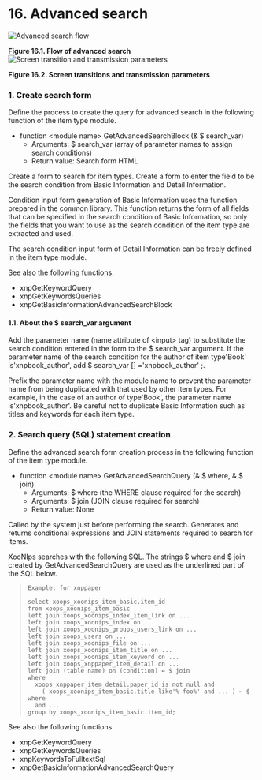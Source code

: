 # 16. Advanced search

![Advanced search flow](https://xoonips.osdn.jp/manuals/itemtype-340/images/search-flow.gif)

**Figure 16.1. Flow of advanced search**  
![Screen transition and transmission parameters](https://xoonips.osdn.jp/manuals/itemtype-340/images/search-trans.gif)

**Figure 16.2. Screen transitions and transmission parameters**  


### 1. Create search form

Define the process to create the query for advanced search in the following function of the item type module.

* function &lt;module name&gt; GetAdvancedSearchBlock \(& ​​$ search\_var\)
  * Arguments: $ search\_var \(array of parameter names to assign search conditions\)
  * Return value: Search form HTML

Create a form to search for item types. Create a form to enter the field to be the search condition from Basic Information and Detail Information.

Condition input form generation of Basic Information uses the function prepared in the common library. This function returns the form of all fields that can be specified in the search condition of Basic Information, so only the fields that you want to use as the search condition of the item type are extracted and used.

The search condition input form of Detail Information can be freely defined in the item type module.

See also the following functions.

* xnpGetKeywordQuery
* xnpGetKeywordsQueries
* xnpGetBasicInformationAdvancedSearchBlock

#### 1.1. About the $ search\_var argument

Add the parameter name \(name attribute of &lt;input&gt; tag\) to substitute the search condition entered in the form to the $ search\_var argument. If the parameter name of the search condition for the author of item type'Book' is'xnpbook\_author', add $ search\_var \[\] ='xnpbook\_author' ;.

Prefix the parameter name with the module name to prevent the parameter name from being duplicated with that used by other item types. For example, in the case of an author of type'Book', the parameter name is'xnpbook\_author'. Be careful not to duplicate Basic Information such as titles and keywords for each item type.

### 2. Search query \(SQL\) statement creation

Define the advanced search form creation process in the following function of the item type module.

* function &lt;module name&gt; GetAdvancedSearchQuery \(& $ where, & $ join\)
  * Arguments: $ where \(the WHERE clause required for the search\)
  * Arguments: $ join \(JOIN clause required for search\)
  * Return value: None

Called by the system just before performing the search. Generates and returns conditional expressions and JOIN statements required to search for items.

XooNIps searches with the following SQL. The strings $ where and $ join created by GetAdvancedSearchQuery are used as the underlined part of the SQL below.

> ```text
> Example: for xnppaper
>
> select xoops_xoonips_item_basic.item_id 
> from xoops_xoonips_item_basic
> left join xoops_xoonips_index_item_link on ...
> left join xoops_xoonips_index on ...
> left join xoops_xoonips_groups_users_link on ...
> left join xoops_users on ...
> left join xoops_xoonips_file on ...
> left join xoops_xoonips_item_title on ...
> left join xoops_xoonips_item_keyword on ...
> left join xoops_xnppaper_item_detail on ...
> left join (table name) on (condition) ← $ join
> where
>   xoops_xnppaper_item_detail.paper_id is not null and
>     ( xoops_xoonips_item_basic.title like'% foo%' and ... ) ← $ where
>   and ...
> group by xoops_xoonips_item_basic.item_id;
> ```

See also the following functions.

* xnpGetKeywordQuery
* xnpGetKeywordsQueries
* xnpKeywordsToFulltextSql
* xnpGetBasicInformationAdvancedSearchQuery

